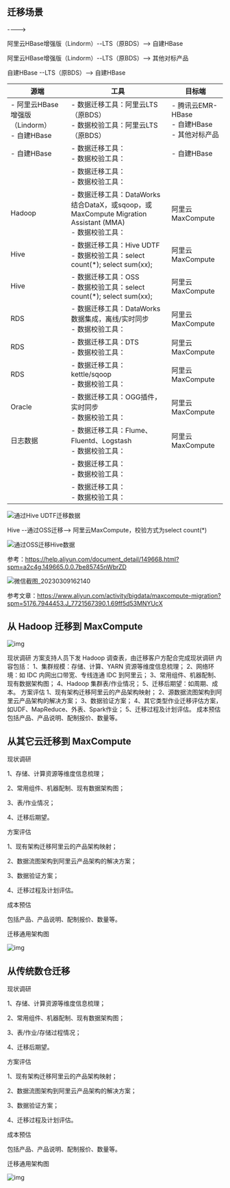 ## 迁移场景

----> 

阿里云HBase增强版（Lindorm）--LTS（原BDS）--> 自建HBase

阿里云HBase增强版（Lindorm）--LTS（原BDS）--> 其他对标产品

自建HBase --LTS（原BDS）--> 自建HBase

| 源端                                          | 工具                                                         | 目标端                                             |
| --------------------------------------------- | ------------------------------------------------------------ | -------------------------------------------------- |
| - 阿里云HBase增强版（Lindorm）<br>- 自建HBase | - 数据迁移工具：阿里云LTS（原BDS）<br>- 数据校验工具：阿里云LTS（原BDS） | - 腾讯云EMR-HBase<br>- 自建HBase<br>- 其他对标产品 |
| - 自建HBase                                   | - 数据迁移工具：<br/>- 数据校验工具：                        | - 自建HBase                                        |
|                                               | - 数据迁移工具：<br/>- 数据校验工具：                        |                                                    |
| Hadoop                                        | - 数据迁移工具：DataWorks结合DataX，或sqoop，或MaxCompute Migration Assistant (MMA)<br/>- 数据校验工具： | 阿里云MaxCompute                                   |
| Hive                                          | - 数据迁移工具：Hive UDTF<br/>- 数据校验工具：select count(*); select sum(xx); | 阿里云MaxCompute                                   |
| Hive                                          | - 数据迁移工具：OSS<br/>- 数据校验工具：select count(*); select sum(xx); | 阿里云MaxCompute                                   |
| RDS                                           | - 数据迁移工具：DataWorks数据集成，离线/实时同步<br/>- 数据校验工具： | 阿里云MaxCompute                                   |
| RDS                                           | - 数据迁移工具：DTS<br/>- 数据校验工具：                     | 阿里云MaxCompute                                   |
| RDS                                           | - 数据迁移工具：kettle/sqoop<br/>- 数据校验工具：            | 阿里云MaxCompute                                   |
| Oracle                                        | - 数据迁移工具：OGG插件，实时同步<br/>- 数据校验工具：       | 阿里云MaxCompute                                   |
| 日志数据                                      | - 数据迁移工具：Flume、Fluentd、Logstash<br/>- 数据校验工具： | 阿里云MaxCompute                                   |
|                                               | - 数据迁移工具：<br/>- 数据校验工具：                        |                                                    |
|                                               | - 数据迁移工具：<br/>- 数据校验工具：                        |                                                    |



![通过Hive UDTF迁移数据](../06%23云计算%23/overview.assets/p543393.png)

Hive --通过OSS迁移--> 阿里云MaxCompute，校验方式为select count(*)

![通过OSS迁移Hive数据](../06%23云计算%23/overview.assets/p543415.png)

参考：https://help.aliyun.com/document_detail/149668.html?spm=a2c4g.149665.0.0.7be85745nWbrZD	



![微信截图_20230309162140](大数据迁移场景.assets/微信截图_20230309162140.png)

参考文章：https://www.aliyun.com/activity/bigdata/maxcompute-migration?spm=5176.7944453.J_7721567390.1.69ff5d53MNYUcX

## 从 Hadoop 迁移到 MaxCompute

![img](大数据迁移场景.assets/TB1f6kg0ET1gK0jSZFrXXcNCXXa-1280-624.jpg)

现状调研
方案支持人员下发 Hadoop 调查表，由迁移客户方配合完成现状调研
内容包括：
1、集群规模：存储、计算、YARN 资源等维度信息梳理；
2、网络环境：如 IDC 内网出口带宽、专线连通 IDC 到阿里云；
3、常用组件、机器配制、现有数据架构图；
4、Hadoop 集群表/作业情况；
5、迁移后期望：如周期、成本。
方案评估
1、现有架构迁移阿里云的产品架构映射；
2、源数据流图架构到阿里云产品架构的解决方案；
3、数据验证方案；
4、其它类型作业迁移评估方案，如UDF、MapReduce、外表、Spark作业；
5、迁移过程及计划评估。
成本预估
包括产品、产品说明、配制报价、数量等。

## 从其它云迁移到 MaxCompute

现状调研

1、存储、计算资源等维度信息梳理；

2、常用组件、机器配制、现有数据架构图；

3、表/作业情况；

4、迁移后期望。

方案评估

1、现有架构迁移阿里云的产品架构映射；

2、数据流图架构到阿里云产品架构的解决方案；

3、数据验证方案；

4、迁移过程及计划评估。

成本预估

包括产品、产品说明、配制报价、数量等。

迁移通用架构图

![img](大数据迁移场景.assets/TB156yvqk9l0K4jSZFKXXXFjpXa-1280-624.jpg)

## 从传统数仓迁移

现状调研

1、存储、计算资源等维度信息梳理；

2、常用组件、机器配制、现有数据架构图；

3、表/作业/存储过程情况；

4、迁移后期望。

方案评估

1、现有架构迁移阿里云的产品架构映射；

2、数据流图架构到阿里云产品架构的解决方案；

3、数据验证方案；

4、迁移过程及计划评估。

成本预估

包括产品、产品说明、配制报价、数量等。

迁移通用架构图

![img](大数据迁移场景.assets/TB11.L90pT7gK0jSZFpXXaTkpXa-1280-624.jpg)